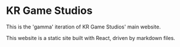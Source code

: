 # KR Game Studios

This is the 'gamma' iteration of KR Game Studios' main website.

This website is a static site built with React, driven by markdown files.

